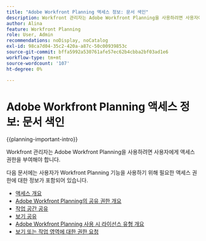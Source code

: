 ```yaml
---
title: "Adobe Workfront Planning 액세스 정보: 문서 색인"
description: Workfront 관리자는 Adobe Workfront Planning을 사용하려면 사용자에게 액세스 권한을 부여해야 합니다. 다음 문서에는 사용자가 Workfront Planning을 사용하는 데 필요한 액세스 권한에 대한 정보가 포함되어 있습니다.
author: Alina
feature: Workfront Planning
role: User, Admin
recommendations: noDisplay, noCatalog
exl-id: 98ca7d04-35c2-420a-a87c-50c00939853c
source-git-commit: bffa5992a530761afe57ec62b4cbba2bf03ad1e6
workflow-type: tm+mt
source-wordcount: '107'
ht-degree: 0%

---
```



# Adobe Workfront Planning 액세스 정보: 문서 색인

{{planning-important-intro}}

Workfront 관리자는 Adobe Workfront Planning을 사용하려면 사용자에게 액세스 권한을 부여해야 합니다.

다음 문서에는 사용자가 Workfront Planning 기능을 사용하기 위해 필요한 액세스 권한에 대한 정보가 포함되어 있습니다.

* [액세스 개요](/help/quicksilver/planning/access/access-overview.md)
* [Adobe Workfront Planning의 공유 권한 개요](/help/quicksilver/planning/access/sharing-permissions-overview.md)
* [작업 공간 공유](/help/quicksilver/planning/access/share-workspaces.md)
* [보기 공유](/help/quicksilver/planning/access/share-views.md)
* [Adobe Workfront Planning 사용 시 라이선스 유형 개요](/help/quicksilver/planning/access/license-type-overview.md)
* [보기 또는 작업 영역에 대한 권한 요청](/help/quicksilver/planning/access/request-permissions.md)


